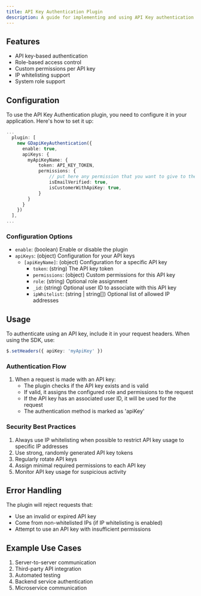 ```yaml
---
title: API Key Authentication Plugin
description: A guide for implementing and using API Key authentication in your application.
---
```


## Features

- API key-based authentication
- Role-based access control
- Custom permissions per API key
- IP whitelisting support
- System role support

## Configuration

To use the API Key Authentication plugin, you need to configure it in your application. Here's how to set it up:

```ts title='myApp/gd.app.config.ts'
...
  plugin: [
    new GDapiKeyAuthentication({ 
      enable: true, 
      apiKeys: {
        myApiKeyName: {
            token: API_KEY_TOKEN,
            permissions: {
                // put here any permission that you want to give to the apiKey
                isEmailVerified: true,
                isCustomerWithApiKey: true,
            }
        }
      }
    })
  ],
...
```

### Configuration Options

- `enable`: (boolean) Enable or disable the plugin
- `apiKeys`: (object) Configuration for your API keys
  - `[apiKeyName]`: (object) Configuration for a specific API key
    - `token`: (string) The API key token
    - `permissions`: (object) Custom permissions for this API key
    - `role`: (string) Optional role assignment
    - `_id`: (string) Optional user ID to associate with this API key
    - `ipWhitelist`: (string | string[]) Optional list of allowed IP addresses

## Usage

To authenticate using an API key, include it in your request headers. When using the SDK, use:

```ts
$.setHeaders({ apiKey: 'myApiKey' })
```

### Authentication Flow

1. When a request is made with an API key:
   - The plugin checks if the API key exists and is valid
   - If valid, it assigns the configured role and permissions to the request
   - If the API key has an associated user ID, it will be used for the request
   - The authentication method is marked as 'apiKey'

### Security Best Practices

1. Always use IP whitelisting when possible to restrict API key usage to specific IP addresses
2. Use strong, randomly generated API key tokens
3. Regularly rotate API keys
4. Assign minimal required permissions to each API key
5. Monitor API key usage for suspicious activity

## Error Handling

The plugin will reject requests that:
- Use an invalid or expired API key
- Come from non-whitelisted IPs (if IP whitelisting is enabled)
- Attempt to use an API key with insufficient permissions

## Example Use Cases

1. Server-to-server communication
2. Third-party API integration
3. Automated testing
4. Backend service authentication
5. Microservice communication